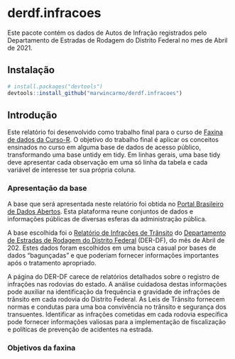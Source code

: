 
<!-- README.md is generated from README.Rmd. Please edit that file -->

# derdf.infracoes

<!-- badges: start -->
<!-- badges: end -->

Este pacote contém os dados de Autos de Infração registrados pelo
Departamento de Estradas de Rodagem do Distrito Federal no mes de Abril
de 2021.

## Instalação

``` r
# install.packages("devtools")
devtools::install_github("marwincarmo/derdf.infracoes")
```

## Introdução

Este relatório foi desenvolvido como trabalho final para o curso de
[Faxina de dados da Curso-R](https://curso-r.com/cursos/faxina/). O
objetivo do trabalho final é aplicar os conceitos ensinados no curso em
alguma base de dados de acesso público, transformando uma base untidy em
tidy. Em linhas gerais, uma base tidy deve apresentar cada observação em
uma só linha da tabela e cada variável de interesse ter sua própria
coluna.

### Apresentação da base

A base que será apresentada neste relatório foi obtida no [Portal
Brasileiro de Dados Abertos](https://dados.gov.br/). Esta plataforma
reune conjuntos de dados e informações públicas de diversas esferas da
administração pública.

A base escolhida foi o [Relatório de Infrações de
Trânsito](https://dados.gov.br/dataset/infracoes-transito) do
[Departamento de Estradas de Rodagem do Distrito
Federal](http://www.der.df.gov.br/) (DER-DF), do mês de Abril de 202.
Estes dados foram escolhidos em uma busca casual por bases de dados
“bagunçadas” e que poderiam fornecer informações importantes após o
tratamento apropriado.

A página do DER-DF carece de relatórios detalhados sobre o registro de
infrações nas rodovias do estado. A análise cuidadosa destas informações
pode auxiliar na identificação da frequência e gravidade de infrações de
trânsito em cada rodovia do Distrito Federal. As Leis de Trânsito
fornecem normas e condutas para uma boa convivência no trânsito e
segurança dos transuentes. Identificar as infrações cometidas em cada
rodovia específica pode fornecer informações valiosas para a
implementação de fiscalização e políticas de prevenção de acidentes na
estrada.

### Objetivos da faxina
